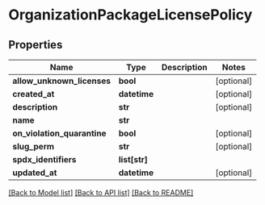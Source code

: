 # OrganizationPackageLicensePolicy

## Properties
Name | Type | Description | Notes
------------ | ------------- | ------------- | -------------
**allow_unknown_licenses** | **bool** |  | [optional] 
**created_at** | **datetime** |  | [optional] 
**description** | **str** |  | [optional] 
**name** | **str** |  | 
**on_violation_quarantine** | **bool** |  | [optional] 
**slug_perm** | **str** |  | [optional] 
**spdx_identifiers** | **list[str]** |  | 
**updated_at** | **datetime** |  | [optional] 

[[Back to Model list]](../README.md#documentation-for-models) [[Back to API list]](../README.md#documentation-for-api-endpoints) [[Back to README]](../README.md)


